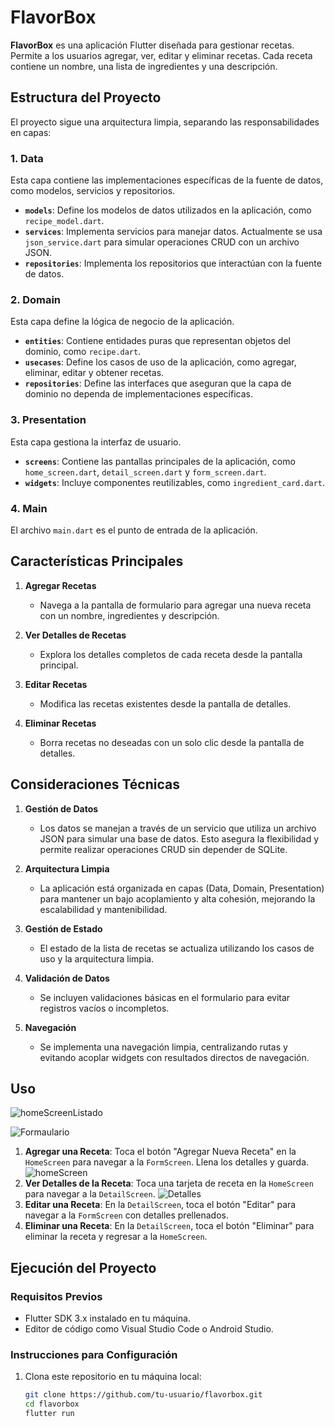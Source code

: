 # FlavorBox  

**FlavorBox** es una aplicación Flutter diseñada para gestionar recetas. Permite a los usuarios agregar, ver, editar y eliminar recetas. Cada receta contiene un nombre, una lista de ingredientes y una descripción.  

## **Estructura del Proyecto**  

El proyecto sigue una arquitectura limpia, separando las responsabilidades en capas:  

### **1. Data**  
Esta capa contiene las implementaciones específicas de la fuente de datos, como modelos, servicios y repositorios.  
- **`models`**: Define los modelos de datos utilizados en la aplicación, como `recipe_model.dart`.  
- **`services`**: Implementa servicios para manejar datos. Actualmente se usa `json_service.dart` para simular operaciones CRUD con un archivo JSON.  
- **`repositories`**: Implementa los repositorios que interactúan con la fuente de datos.  

### **2. Domain**  
Esta capa define la lógica de negocio de la aplicación.  
- **`entities`**: Contiene entidades puras que representan objetos del dominio, como `recipe.dart`.  
- **`usecases`**: Define los casos de uso de la aplicación, como agregar, eliminar, editar y obtener recetas.  
- **`repositories`**: Define las interfaces que aseguran que la capa de dominio no dependa de implementaciones específicas.  

### **3. Presentation**  
Esta capa gestiona la interfaz de usuario.  
- **`screens`**: Contiene las pantallas principales de la aplicación, como `home_screen.dart`, `detail_screen.dart` y `form_screen.dart`.  
- **`widgets`**: Incluye componentes reutilizables, como `ingredient_card.dart`.  

### **4. Main**  
El archivo `main.dart` es el punto de entrada de la aplicación.  

## **Características Principales**  

1. **Agregar Recetas**  
   - Navega a la pantalla de formulario para agregar una nueva receta con un nombre, ingredientes y descripción.  

2. **Ver Detalles de Recetas**  
   - Explora los detalles completos de cada receta desde la pantalla principal.  

3. **Editar Recetas**  
   - Modifica las recetas existentes desde la pantalla de detalles.  

4. **Eliminar Recetas**  
   - Borra recetas no deseadas con un solo clic desde la pantalla de detalles.  

## **Consideraciones Técnicas**  

1. **Gestión de Datos**  
   - Los datos se manejan a través de un servicio que utiliza un archivo JSON para simular una base de datos. Esto asegura la flexibilidad y permite realizar operaciones CRUD sin depender de SQLite.  

2. **Arquitectura Limpia**  
   - La aplicación está organizada en capas (Data, Domain, Presentation) para mantener un bajo acoplamiento y alta cohesión, mejorando la escalabilidad y mantenibilidad.  

3. **Gestión de Estado**  
   - El estado de la lista de recetas se actualiza utilizando los casos de uso y la arquitectura limpia.  

4. **Validación de Datos**  
   - Se incluyen validaciones básicas en el formulario para evitar registros vacíos o incompletos.  

5. **Navegación**  
   - Se implementa una navegación limpia, centralizando rutas y evitando acoplar widgets con resultados directos de navegación.  

## Uso
![homeScreenListado](assets/listado.jpeg)

![Formaulario](assets/agregar_receta.jpeg)
1. **Agregar una Receta**: Toca el botón "Agregar Nueva Receta" en la `HomeScreen` para navegar a la `FormScreen`. Llena los detalles y guarda.
![homeScreen](assets/sin_receta.jpeg)
2. **Ver Detalles de la Receta**: Toca una tarjeta de receta en la `HomeScreen` para navegar a la `DetailScreen`.
![Detalles](assets/detalle.jpeg)
3. **Editar una Receta**: En la `DetailScreen`, toca el botón "Editar" para navegar a la `FormScreen` con detalles prellenados.
4. **Eliminar una Receta**: En la `DetailScreen`, toca el botón "Eliminar" para eliminar la receta y regresar a la `HomeScreen`.
## **Ejecución del Proyecto**  

### **Requisitos Previos**  
- Flutter SDK 3.x instalado en tu máquina.  
- Editor de código como Visual Studio Code o Android Studio.  

### **Instrucciones para Configuración**  
1. Clona este repositorio en tu máquina local:  
   ```bash  
   git clone https://github.com/tu-usuario/flavorbox.git  
   cd flavorbox  
   flutter run  
  ```

